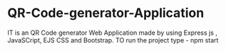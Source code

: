 # QR-Code-generator-Application

IT is an QR Code generator Web Application made by using Express js , JavaSCript, EJS CSS and Bootstrap.
TO run the project type - npm start

